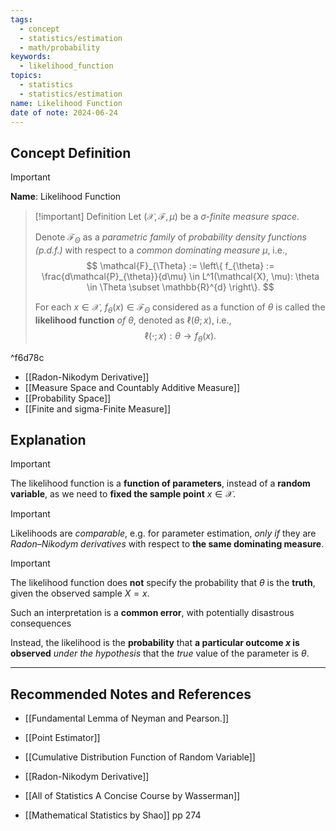 ```yaml
---
tags:
  - concept
  - statistics/estimation
  - math/probability
keywords:
  - likelihood_function
topics:
  - statistics
  - statistics/estimation
name: Likelihood Function
date of note: 2024-06-24
---
```


## Concept Definition

>[!important]
>**Name**: Likelihood Function

>[!important] Definition
>Let $(\mathcal{X}, \mathscr{F}, \mu)$ be a *$\sigma$-finite measure space*.  
>
>Denote $\mathcal{F}_{\Theta}$ as a *parametric family* of *probability density functions (p.d.f.)* with respect to a *common dominating measure* $\mu$, i.e.,
>$$
>\mathcal{F}_{\Theta} := \left\{ f_{\theta} := \frac{d\mathcal{P}_{\theta}}{d\mu} \in L^1(\mathcal{X}, \mu): \theta \in \Theta \subset \mathbb{R}^{d} \right\}. 
>$$
>
>For each $x\in \mathcal{X}$, $f_{\theta}(x) \in \mathcal{F}_{\Theta}$ considered as a function of $\theta$ is called the **likelihood function** *of* $\theta$, denoted as $\ell(\theta; x)$,  i.e., $$\ell(\cdot; x): \theta \to f_{\theta}(x).$$

^f6d78c

- [[Radon-Nikodym Derivative]]
- [[Measure Space and Countably Additive Measure]]
- [[Probability Space]]
- [[Finite and sigma-Finite Measure]]

## Explanation

>[!important]
>The likelihood function is a **function of parameters**, instead of a **random variable**, as we need to **fixed the sample point** $x\in \mathcal{X}$.

>[!important]
>Likelihoods are *comparable*, e.g. for parameter estimation, *only if* they are *Radon–Nikodym derivatives* with respect to **the same dominating measure**.

>[!important]
>The likelihood function does **not** specify the probability that $\theta$ is the **truth**, given the observed sample $X=x$. 
>
>Such an interpretation is a **common error**, with potentially disastrous consequences
>
>Instead, the likelihood is the **probability** that **a particular outcome $x$ is observed** *under the hypothesis* that the *true* value of the parameter is $\theta.$




-----------
##  Recommended Notes and References

- [[Fundamental Lemma of Neyman and Pearson.]]

- [[Point Estimator]]
- [[Cumulative Distribution Function of Random Variable]]
- [[Radon-Nikodym Derivative]]

- [[All of Statistics A Concise Course by Wasserman]]
- [[Mathematical Statistics by Shao]] pp 274

